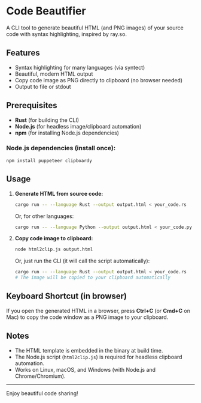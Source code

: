 # Code Beautifier

A CLI tool to generate beautiful HTML (and PNG images) of your source code with syntax highlighting, inspired by ray.so.

## Features
- Syntax highlighting for many languages (via syntect)
- Beautiful, modern HTML output
- Copy code image as PNG directly to clipboard (no browser needed)
- Output to file or stdout

## Prerequisites
- **Rust** (for building the CLI)
- **Node.js** (for headless image/clipboard automation)
- **npm** (for installing Node.js dependencies)

### Node.js dependencies (install once):

```
npm install puppeteer clipboardy
```

## Usage

1. **Generate HTML from source code:**
   ```bash
   cargo run -- --language Rust --output output.html < your_code.rs
   ```
   Or, for other languages:
   ```bash
   cargo run -- --language Python --output output.html < your_code.py
   ```

2. **Copy code image to clipboard:**
   ```bash
   node html2clip.js output.html
   ```
   Or, just run the CLI (it will call the script automatically):
   ```bash
   cargo run -- --language Rust --output output.html < your_code.rs
   # The image will be copied to your clipboard automatically
   ```

## Keyboard Shortcut (in browser)
If you open the generated HTML in a browser, press **Ctrl+C** (or **Cmd+C** on Mac) to copy the code window as a PNG image to your clipboard.

## Notes
- The HTML template is embedded in the binary at build time.
- The Node.js script (`html2clip.js`) is required for headless clipboard automation.
- Works on Linux, macOS, and Windows (with Node.js and Chrome/Chromium).

---

Enjoy beautiful code sharing!
